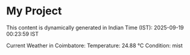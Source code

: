 # My Project

This content is dynamically generated in Indian Time (IST): 2025-09-19 00:23:59 IST


Current Weather in Coimbatore:
Temperature: 24.88 °C
Condition: mist
